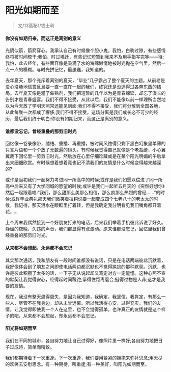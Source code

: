 # 阳光如期而至

> 文/13高秘1/钱士利

#### 你没有如期归来，而这正是离别的意义  

光阴似箭，箭箭穿心。我承认自己有时候像个胆小鬼。我怕，白驹过隙，有些感情终将被时间晾干;我怕，时过境迁，有些记忆短暂到我来不及用手指写完等——待;我怕，此去经年，有些面容像是吸满了水的海绵懒惰地被时光抛在空气里，然后一点一点的模糊。与时光拼记忆，最愚蠢，我知道的。  

去年夏天，那个充斥着离别的夏天，“毕业”几乎霸占了整个夏天的主题。从前老是没心没肺地信誓旦旦要一直一直在一起的我们，终究还是没逃得过各奔东西的结局。去年夏天像是灌了催熟剂，我们把短暂的几年以为是青春绵延，却忘了漫长的告别才是青春盛宴。我们不得不接受，从此以后，我们不能像以前一样理所当然地以为今天放了学明天照常还能见到面;我们不得不接受，我们将分散到全国各地，从此每聚一次都成了奢侈;我们不得不接受，这场分离是我们成长必不可少的经历，最后我们终于明白:你没有如期归来，而这正是离别的意义。  

#### 谁都没忘记，曾经重叠的那剪旧时光

回忆像一卷录像带，缱绻、重播、再重播，被时间风蚀得只剩下黑白幻象里单薄的只言片语和一个个放了无数遍的镜头。有时候我觉得自己就像是个老裁缝，小心翼翼裁下回忆里一剪剪旧时光，然后放在心里仔细珍藏或是在某个阳光明媚的午后拿出来细细欣赏。有时候想着想着竟也记不清我们的友情是什么时候变得越来越深的?  

或许是当初我们一起努力考进同一所高中的时候;或许是我们如愿以偿进了同一所高中后来又有了大学同城的愿望的时候;或许是我们一起听五月天的《突然好想你》然后一起跟着唱:“我们，那么甜那么美那么相信，那么疯那么热烈的曾经......”的时候;或许毕业典礼那天我们微笑着拉钩说要一起变成四个七老八十的老太太的时候，我记得，那天泪水在眼眶里打着转，但是我确定我分明看见我们嘴角都开着花......  

上个周末我偶然接到一个好朋友打来的电话，后来我们举着手机彼此诉说了好久。静谧的夜晚，久违的声音，我们都显得有点激动。原来谁都没忘记，回忆里我们曾经重叠的那剪旧时光。  

#### 从来都不会想起，永远都不会忘记

其实那次通话，我和朋友有一段时间谁都没有说话，只是在电话两端彼此沉默着，我好像体会到了朋友之间即使电话两边都沉默也不觉得尴尬的那种默契。沉默，也许是彼此积攒了太多的话，一下子无从说起却又笃定对方一定能懂。这种心照不宣的默契让我觉得安心，经得起时间蹉跎;承得住距离磨合;挺得过物是人非;这才是我要的友情。  

现在，我没有整天患得患失，是因为我知道，我确定，我坚信，我肯定，有那么一些人，尽管不在我身边，却从未曾远离。所以我活得心安，过得充实。我们的友情，让我觉得即使我一个人在这里，也不会觉得孤单。也许真正的友情就是这个样子的吧，从来都不会想起，却永远都不会忘记。  

#### 阳光将如期而至

我们在不同的城市，各自努力地让自己过得好，像照片里一样好;各自努力地把日子过成诗，简单而精致。  

我们都期待着下一次重逢。下一次重逢，我们要用紧紧的拥抱来弥补思念;用无尽的欢笑去安慰思念。有一种期待，叫重逢;有一种美好，叫阳光如期而至。  
